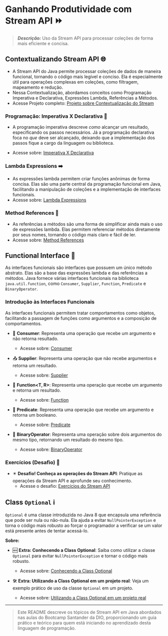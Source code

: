 # Ganhando Produtividade com Stream API ⏩

> ***Descrição:*** Uso da Stream API para processar coleções de forma mais eficiente e concisa.

## Contextualizando Stream API 🌐

- A Stream API do Java permite processar coleções de dados de maneira funcional, tornando o código mais legível e conciso. Ela é especialmente útil para operações complexas em coleções, como filtragem, mapeamento e redução.
- Nessa Contextualização, abordamos conceitos como Programação Imperativa e Declarativa, Expressões Lambda, Referências a Métodos.
- Acesse Projeto completo: [Projeto sobre Contextualização do Stream](ContextualizationStream)

### Programação: Imperativa X Declarativa 🔄
- A programação imperativa descreve *como* alcançar um resultado, especificando os passos necessários. Já a programação declarativa foca no *que* deve ser alcançado, deixando que a implementação dos passos fique a cargo da linguagem ou biblioteca.

- Acesse sobre: [Imperativa X Declarativa](ContextualizationStream/src/main/java/imperativeDeclarativeProgramming)

### Lambda Expressions ➡️
- As expressões lambda permitem criar funções anônimas de forma concisa. Elas são uma parte central da programação funcional em Java, facilitando a manipulação de coleções e a implementação de interfaces funcionais.
- Acesse sobre: [Lambda Expressions](ContextualizationStream/src/main/java/LambdaExpressions/ExampleLambda.java)

### Method References 🔗
- As referências a métodos são uma forma de simplificar ainda mais o uso de expressões lambda. Elas permitem referenciar métodos diretamente por seus nomes, tornando o código mais claro e fácil de ler.
- Acesse sobre: [Method References](ContextualizationStream/src/main/java/MethodReference/ExampleMethodReference.java)

## Functional Interface 🔁

As interfaces funcionais são interfaces que possuem um único método abstrato. Elas são a base das expressões lambda e das referências a métodos. Java fornece várias interfaces funcionais na biblioteca `java.util.function`, como `Consumer`, `Supplier`, `Function`, `Predicate` e `BinaryOperator`.

### Introdução às Interfaces Funcionais

As interfaces funcionais permitem tratar comportamentos como objetos, facilitando a passagem de funções como argumentos e a composição de comportamentos.

- 🔂 **Consumer<T>**: Representa uma operação que recebe um argumento e não retorna resultado.
  - Acesse sobre: [Consumer](FunctionalInterfaces/src/main/java/Consumer/ConsumerExample.java)

- 📤 **Supplier<T>**: Representa uma operação que não recebe argumentos e retorna um resultado.
  - Acesse sobre: [Supplier](FunctionalInterfaces/src/main/java/Supplier/SupplierExample.java)

- 🔄 **Function<T, R>**: Representa uma operação que recebe um argumento e retorna um resultado.
  - Acesse sobre: [Function](FunctionalInterfaces/src/main/java/Function/FunctionExample.java)

- 🎯 **Predicate<T>**: Representa uma operação que recebe um argumento e retorna um booleano.
  - Acesse sobre: [Predicate](FunctionalInterfaces/src/main/java/Predicate/PredicateExample.java)

- 🔁 **BinaryOperator<T>**: Representa uma operação sobre dois argumentos do mesmo tipo, retornando um resultado do mesmo tipo.
  - Acesse sobre: [BinaryOperator](FunctionalInterfaces/src/main/java/BinaryOperator/BinaryOperatorExample.java)

### Exercícios (Desafio) 🌟 

- ✴️ **Desafio! Conheça as operações do Stream API**: Pratique as operações da Stream API e aprofunde seu conhecimento.
  - Acesse o desafio: [Exercícios do Stream API](ExercisesStreamAPI)

## Class `Optional` ℹ️
`Optional` é uma classe introduzida no Java 8 que encapsula uma referência que pode ser nula ou não-nula. Ela ajuda a evitar `NullPointerException` e torna o código mais robusto ao forçar o programador a verificar se um valor está presente antes de tentar acessá-lo.

**Sobre:**
- 🆕 **Extra: Conhecendo a Class Optional<T>**: Saiba como utilizar a classe `Optional` para evitar `NullPointerException` e tornar o código mais robusto.
  - Acesse sobre: [Conhecendo a Class Optional](OptionalClass/Introduction)

- 🛠️ **Extra: Utilizando a Class Optional<T> em um projeto real**: Veja um exemplo prático de uso da classe `Optional` em um projeto.
  - Acesse sobre: [Utilizando a Class Optional em um projeto real](OptionalClass/RealProject)

--------------------------------
> Este README descreve os tópicos de Stream API em Java abordados nas aulas do Bootcamp Santander da DIO, proporcionando um guia prático e teórico para quem está iniciando no aprendizado desta linguagem de programação.

